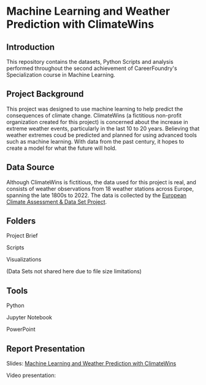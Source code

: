 # Machine Learning and Weather Prediction with ClimateWins

## Introduction

This repository contains the datasets, Python Scripts and analysis performed throughout the second achievement of CareerFoundry's Specialization course in Machine Learning. 

## Project Background

This project was designed to use machine learning to help predict the consequences of climate change. ClimateWins (a fictitious non-profit organization created for this project) is concerned about the increase in extreme weather events, particularly in the last 10 to 20 years. Believing that weather extremes coud be predicted and planned for using advanced tools such as machine learning. With data from the past century, it hopes to create a model for what the future will hold. 

## Data Source

Although ClimateWins is fictitious, the data used for this project is real, and consists of weather observations from 18 weather stations across Europe, spanning the late 1800s to 2022. The data is collected by the [European Climate Assessment & Data Set Project](https://www.ecad.eu). 

## Folders

Project Brief

Scripts

Visualizations

(Data Sets not shared here due to file size limitations)

## Tools

Python

Jupyter Notebook

PowerPoint

## Report Presentation 

Slides: [Machine Learning and Weather Prediction with ClimateWins](https://drive.google.com/file/d/1Qc8HuxvpNNSTtCTiHApyGiJdv6Z4lzhH/view?usp=sharing)

Video presentation: 
